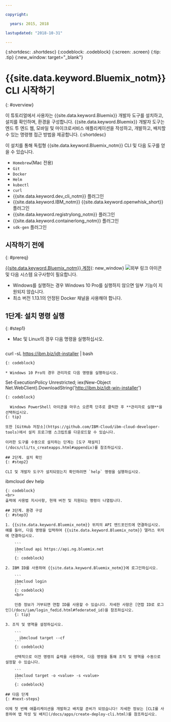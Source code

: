 ```yaml
---

copyright:

  years: 2015, 2018

lastupdated: "2018-10-31"

---
```


{:shortdesc: .shortdesc}
{:codeblock: .codeblock}
{:screen: .screen}
{:tip: .tip}
{:new_window: target="_blank"}

# {{site.data.keyword.Bluemix_notm}} CLI 시작하기
{: #overview}

이 튜토리얼에서 사용자는 {{site.data.keyword.Bluemix}} 개발자 도구를 설치하고, 설치를 확인하며, 환경을 구성합니다. {{site.data.keyword.Bluemix}} 개발자 도구는 엔드 투 엔드 웹, 모바일 및 마이크로서비스 애플리케이션을 작성하고, 개발하고, 배치할 수 있는 명령행 접근 방법을 제공합니다.
{:shortdesc}

이 설치를 통해 독립형 {{site.data.keyword.Bluemix_notm}} CLI 및 다음 도구를 얻을 수 있습니다.

* `Homebrew`(Mac 전용)
* `Git`
* `Docker`
* `Helm`
* `kubectl`
* `curl`
* {{site.data.keyword.dev_cli_notm}} 플러그인
* {{site.data.keyword.IBM_notm}} {{site.data.keyword.openwhisk_short}} 플러그인
* {{site.data.keyword.registrylong_notm}} 플러그인
* {{site.data.keyword.containerlong_notm}} 플러그인
* `sdk-gen` 플러그인

## 시작하기 전에
{: #prereq}

[{{site.data.keyword.Bluemix_notm}} 계정](https://console.bluemix.net/){: new_window} ![외부 링크 아이콘](../icons/launch-glyph.svg "외부 링크 아이콘") 및 다음 시스템 요구사항이 필요합니다.

* Windows를 실행하는 경우 Windows 10 Pro를 실행하지 않으면 일부 기능이 지원되지 않습니다.
* 최소 버전 1.13.1의 안정된 Docker 채널을 사용해야 합니다.

## 1단계: 설치 명령 실행
{: #step1}

* Mac 및 Linux의 경우 다음 명령을 실행하십시오.

  ```
curl -sL https://ibm.biz/idt-installer | bash
  ```
  {: codeblock}

* Windows 10 Pro의 경우 관리자로 다음 명령을 실행하십시오.

  ```
Set-ExecutionPolicy Unrestricted; iex(New-Object Net.WebClient).DownloadString('http://ibm.biz/idt-win-installer')
  ```
  {: codeblock}

    Windows PowerShell 아이콘을 마우스 오른쪽 단추로 클릭한 후 **관리자로 실행**을 선택하십시오.
  {: tip}

  또한 [GitHub 저장소](https://github.com/IBM-Cloud/ibm-cloud-developer-tools)에서 설치 프로그램 스크립트를 다운로드할 수 있습니다.

  이러한 도구를 수동으로 설치하는 단계는 [도구 재설치](/docs/cli/ts_createapps.html#appendix)를 참조하십시오.

## 2단계. 설치 확인
{: #step2}

CLI 및 개발자 도구가 설치되었는지 확인하려면 `help` 명령을 실행하십시오.

```
ibmcloud dev help
```
{: codeblock}
<br>
출력에 사용법 지시사항, 현재 버전 및 지원되는 명령이 나열됩니다.

## 3단계. 환경 구성
{: #step3}

1. {{site.data.keyword.Bluemix_notm}} 위치의 API 엔드포인트에 연결하십시오. 예를 들어, 다음 명령을 입력하여 {{site.data.keyword.Bluemix_notm}} 댈러스 위치에 연결하십시오.

	```
	ibmcloud api https://api.ng.bluemix.net
	```
	{: codeblock}

2. IBM ID를 사용하여 {{site.data.keyword.Bluemix_notm}}에 로그인하십시오.

	```
	ibmcloud login
	```
	{: codeblock}
    <br>

	인증 정보가 거부되면 연합 ID를 사용할 수 있습니다. 자세한 사항은 [연합 ID로 로그인](/docs/iam/login_fedid.html#federated_id)을 참조하십시오.
	{: tip}

3. 조직 및 영역을 설정하십시오.

	```
	  ibmcloud target --cf
	```
	{: codeblock}

	선택적으로 이전 명령의 출력을 사용하여, 다음 명령을 통해 조직 및 영역을 수동으로 설정할 수 있습니다.

	```
	ibmcloud target -o <value> -s <value>
	```
	{: codeblock}

## 다음 단계
{: #next-steps}

이제 첫 번째 애플리케이션을 개발하고 배치할 준비가 되었습니다! 자세한 정보는 [CLI를 사용하여 앱 작성 및 배치](/docs/apps/create-deploy-cli.html)를 참조하십시오.
